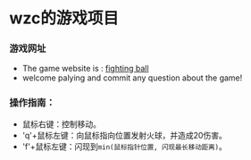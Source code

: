 # wzc的游戏项目
### 游戏网址
* The game website is : [fighting ball](https://app1660.acapp.acwing.com.cn/) 
* welcome palying and commit any question about the game!
### 操作指南：
* 鼠标右键：控制移动。
* 'q'+鼠标左键：向鼠标指向位置发射火球，并造成20伤害。
* 'f'+鼠标左键：闪现到`min(鼠标指针位置, 闪现最长移动距离)`。

